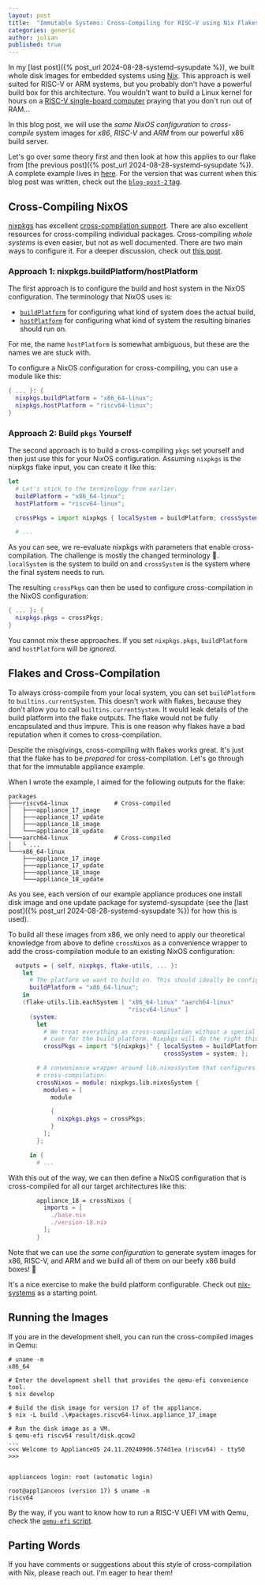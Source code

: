 ```yaml
---
layout: post
title:  "Immutable Systems: Cross-Compiling for RISC-V using Nix Flakes"
categories: generic
author: julian
published: true
---
```


In my [last post]({% post_url 2024-08-28-systemd-sysupdate %}), we
built whole disk images for embedded systems using
[Nix](https://nixos.org). This approach is well suited for RISC-V or
ARM systems, but you probably don't have a powerful build box for
this architecture. You wouldn't want to build a Linux kernel for hours
on a [RISC-V single-board
computer](https://linux-sunxi.org/Allwinner_Nezha) praying that you
don't run out of RAM...

In this blog post, we will use the _same NixOS configuration_ to
_cross-compile_ system images for _x86_, _RISC-V_ and _ARM_ from our
powerful x86 build server.

Let's go over some theory first and then look at how this applies to
our flake from [the previous post]({% post_url 2024-08-28-systemd-sysupdate %}). A complete example lives in
[here](https://github.com/blitz/sysupdate-playground). For the version
that was current when this blog post was written, check out the
[`blog-post-2`
tag](https://github.com/blitz/sysupdate-playground/tree/blog-post-2).

## Cross-Compiling NixOS

[nixpkgs](https://nixos.org/manual/nixpkgs/stable/) has excellent [cross-compilation
support](https://nixos.org/manual/nixpkgs/stable/#chap-cross). There
are also excellent resources for cross-compiling individual
packages. Cross-compiling _whole systems_ is even easier, but not as
well documented. There are two main ways to configure it. For a deeper
discussion, check out [this
post](https://discourse.nixos.org/t/recommended-style-to-cross-compile-flake-nixossystems/45305).

### Approach 1: nixpkgs.buildPlatform/hostPlatform

The first approach is to configure the build and host system in the
NixOS configuration. The terminology that NixOS uses is:

- [`buildPlatform`](https://search.nixos.org/options?channel=unstable&show=nixpkgs.buildPlatform&from=0&size=50&sort=relevance&type=packages&query=buildPlatform)
  for configuring what kind of system does the actual build,
- [`hostPlatform`](https://search.nixos.org/options?channel=unstable&show=nixpkgs.hostPlatform&from=0&size=50&sort=relevance&type=packages&query=hostPlatform)
  for configuring what kind of system the resulting binaries should
  run on.

For me, the name `hostPlatform` is somewhat ambiguous, but these are the names
we are stuck with.

To configure a NixOS configuration for cross-compiling, you can use a
module like this:

```nix
{ ... }: {
  nixpkgs.buildPlatform = "x86_64-linux";
  nixpkgs.hostPlatform = "riscv64-linux";
}
```

### Approach 2: Build `pkgs` Yourself

The second approach is to build a cross-compiling `pkgs` set yourself
and then just use this for your NixOS configuration. Assuming
`nixpkgs` is the nixpkgs flake input, you can create it like this:

```nix
let
  # Let's stick to the terminology from earlier.
  buildPlatform = "x86_64-linux";
  hostPlatform = "riscv64-linux";

  crossPkgs = import nixpkgs { localSystem = buildPlatform; crossSystem = hostPlatform; }

  # ...
```

As you can see, we re-evaluate nixpkgs with parameters that enable
cross-compilation. The challenge is mostly the changed terminology
🫠. `localSystem` is the system to build on and `crossSystem` is the
system where the final system needs to run.

The resulting `crossPkgs` can then be used to configure
cross-compilation in the NixOS configuration:

```nix
{ ... }: {
  nixpkgs.pkgs = crossPkgs;
}
```

You cannot mix these approaches. If you set `nixpkgs.pkgs`,
`buildPlatform` and `hostPlatform` will be _ignored_.

## Flakes and Cross-Compilation

To always cross-compile from your local system, you can set
`buildPlatform` to `builtins.currentSystem`. This doesn't work with
flakes, because they don't allow you to call
`builtins.currentSystem`. It would leak details of the build platform
into the flake outputs. The flake would not be fully encapsulated and thus
impure. This is one reason why flakes have a bad reputation when it
comes to cross-compilation.

Despite the misgivings, cross-compiling with flakes works great. It's
just that the flake has to be _prepared_ for cross-compilation. Let's
go through that for the immutable appliance example.

When I wrote the example, I aimed for the following outputs for the
flake:

```
packages
├───riscv64-linux             # Cross-compiled
│   ├───appliance_17_image
│   ├───appliance_17_update
│   ├───appliance_18_image
│   └───appliance_18_update
└───aarch64-linux             # Cross-compiled
│   └ ...
└───x86_64-linux
    ├───appliance_17_image
    ├───appliance_17_update
    ├───appliance_18_image
    └───appliance_18_update
```

As you see, each version of our example appliance produces one install
disk image and one update package for systemd-sysupdate (see the [last
post]({% post_url 2024-08-28-systemd-sysupdate %}) for how this is
used).

To build all these images from x86, we only need to apply our
theoretical knowledge from above to define `crossNixos` as a
convenience wrapper to add the cross-compilation module to an existing
NixOS configuration:

```nix
  outputs = { self, nixpkgs, flake-utils, ... }:
    let
      # The platform we want to build on. This should ideally be configurable.
      buildPlatform = "x86_64-linux";
    in
    (flake-utils.lib.eachSystem [ "x86_64-linux" "aarch64-linux"
                                  "riscv64-linux" ]
      (system:
        let
          # We treat everything as cross-compilation without a special
          # case for the build platform. Nixpkgs will do the right thing.
          crossPkgs = import "${nixpkgs}" { localSystem = buildPlatform;
                                            crossSystem = system; };

        # A convenience wrapper around lib.nixosSystem that configures
        # cross-compilation.
        crossNixos = module: nixpkgs.lib.nixosSystem {
          modules = [
            module

            {
              nixpkgs.pkgs = crossPkgs;
            }
          ];
        };

      in {
        # ...
```

With this out of the way, we can then define a NixOS configuration
that is cross-compiled for all our target architectures like this:

```nix
        appliance_18 = crossNixos {
          imports = [
            ./base.nix
            ./version-18.nix
          ];
        }
```

Note that we can use _the same configuration_ to generate system
images for x86, RISC-V, and ARM and we build all of them on our beefy
x86 build boxes! 🤯

It's a nice exercise to make the build platform configurable. Check
out [nix-systems](https://github.com/nix-systems/nix-systems) as a
starting point.

## Running the Images

If you are in the development shell, you can run the cross-compiled images
in Qemu:

```shell
# uname -m
x86_64

# Enter the development shell that provides the qemu-efi convenience tool.
$ nix develop

# Build the disk image for version 17 of the appliance.
$ nix -L build .\#packages.riscv64-linux.appliance_17_image

# Run the disk image as a VM.
$ qemu-efi riscv64 result/disk.qcow2
...
<<< Welcome to ApplianceOS 24.11.20240906.574d1ea (riscv64) - ttyS0 >>>


applianceos login: root (automatic login)

root@applianceos (version 17) $ uname -m
riscv64
```

By the way, if you want to know how to run a RISC-V UEFI VM with Qemu,
check the [`qemu-efi`
script](https://github.com/blitz/sysupdate-playground/blob/blog-post-2/buildHost.nix#L48).

## Parting Words

If you have comments or suggestions about this style of
cross-compilation with Nix, please reach out. I'm eager to hear them!
